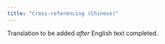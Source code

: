 ```yaml
---
title: "Cross-referencing (Chinese)"
---
```

Translation to be added _after_ English text completed.
